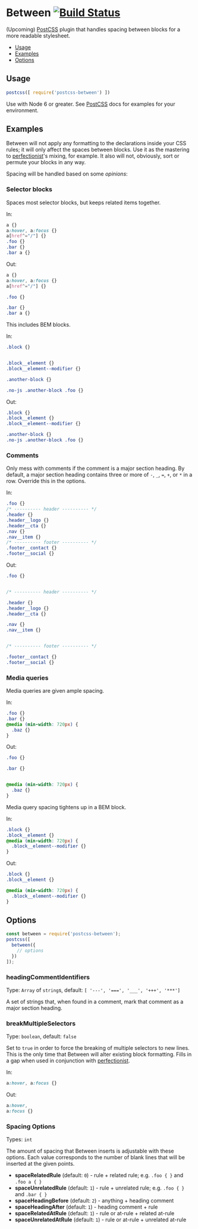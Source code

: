 # Between [![Build Status](https://travis-ci.org/tjgavlick/postcss-between.svg?branch=master)](https://travis-ci.org/tjgavlick/postcss-between)

(Upcoming) [PostCSS] plugin that handles spacing between blocks for a more readable stylesheet.

- [Usage](#usage)
- [Examples](#examples)
- [Options](#options)

## Usage

```js
postcss([ require('postcss-between') ])
```

Use with Node 6 or greater. See [PostCSS] docs for examples for your environment.

## Examples

Between will not apply any formatting to the declarations inside your CSS rules; it will only affect the spaces between blocks. Use it as the mastering to [perfectionist](https://www.npmjs.com/package/perfectionist)'s mixing, for example. It also will not, obviously, sort or permute your blocks in any way.

Spacing will be handled based on some *opinions*:

### Selector blocks

Spaces most selector blocks, but keeps related items together.

In:

```css
a {}
a:hover, a:focus {}
a[href^="/"] {}
.foo {}
.bar {}
.bar a {}
```

Out:

```css
a {}
a:hover, a:focus {}
a[href^="/"] {}

.foo {}

.bar {}
.bar a {}
```

This includes BEM blocks.

In:

```css
.block {}


.block__element {}
.block__element--modifier {}

.another-block {}

.no-js .another-block .foo {}
```

Out:

```css
.block {}
.block__element {}
.block__element--modifier {}

.another-block {}
.no-js .another-block .foo {}
```

### Comments

Only mess with comments if the comment is a major section heading. By default, a major section heading contains three or more of `-`, `_`, `=`, `+`, or `*` in a row. Override this in the options.

In:

```css
.foo {}
/* ---------- header ---------- */
.header {}
.header__logo {}
.header__cta {}
.nav {}
.nav__item {}
/* ---------- footer ---------- */
.footer__contact {}
.footer__social {}
```

Out:

```css
.foo {}


/* ---------- header ---------- */

.header {}
.header__logo {}
.header__cta {}

.nav {}
.nav__item {}


/* ---------- footer ---------- */

.footer__contact {}
.footer__social {}
```

### Media queries

Media queries are given ample spacing.

In:

```css
.foo {}
.bar {}
@media (min-width: 720px) {
  .baz {}
}
```

Out:

```css
.foo {}

.bar {}


@media (min-width: 720px) {
  .baz {}
}
```

Media query spacing tightens up in a BEM block.

In:

```css
.block {}
.block__element {}
@media (min-width: 720px) {
  .block__element--modifier {}
}
```

Out:

```css
.block {}
.block__element {}

@media (min-width: 720px) {
  .block__element--modifier {}
}
```

[PostCSS]: https://github.com/postcss/postcss


## Options

```js
const between = require('postcss-between');
postcss([
  between({
    // options
  })
]);
```

### headingCommentIdentifiers

Type: `Array` of `string`s, default: `[ '---', '===', '___', '+++', '***']`

A set of strings that, when found in a comment, mark that comment as a major section heading.

### breakMultipleSelectors

Type: `boolean`, default: `false`

Set to `true` in order to force the breaking of multiple selectors to new lines. This is the only time that Between will alter existing block formatting. Fills in a gap when used in conjunction with [perfectionist](https://www.npmjs.com/package/perfectionist).

In:

```css
a:hover, a:focus {}
```

Out:

```css
a:hover,
a:focus {}
```

### Spacing Options

Types: `int`

The amount of spacing that Between inserts is adjustable with these options. Each value corresponds to the number of blank lines that will be inserted at the given points.

- **spaceRelatedRule** (default: `0`) - rule + related rule; e.g. `.foo { }` and `.foo a { }`
- **spaceUnrelatedRule** (default: `1`) - rule + unrelated rule; e.g. `.foo { }` and `.bar { }`
- **spaceHeadingBefore** (default: `2`) - anything + heading comment
- **spaceHeadingAfter** (default: `1`) - heading comment + rule
- **spaceRelatedAtRule** (default: `1`) - rule or at-rule + related at-rule
- **spaceUnrelatedAtRule** (default: `1`) - rule or at-rule + unrelated at-rule
